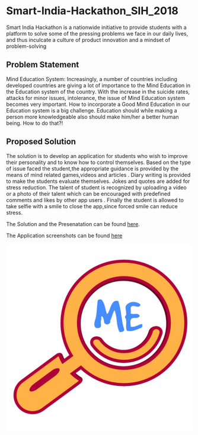 # Smart-India-Hackathon_SIH_2018
Smart India Hackathon is a nationwide initiative to provide students with a platform to solve some of the pressing problems we face in our daily lives, and thus inculcate a culture of product innovation and a mindset of problem-solving

## Problem Statement
Mind Education System: Increasingly, a number of countries including developed countries are giving a lot of importance to the Mind Education in the Education system of the country. With the increase in the suicide rates, attacks for minor issues, intolerance, the issue of Mind Education system becomes very important. How to incorporate a Good Mind Education in our Education system is a big challenge. Education should while making a person more knowledgeable also should make him/her a better human being. How to do that?!

## Proposed Solution
The solution  is  to develop an  application for students who wish  to improve their personality and to know how to control themselves. Based on the type of issue faced the student,the appropriate guidance is provided by the means of  mind related games,videos and articles . Diary writing is provided to make the students evaluate themselves. Jokes and quotes are added  for stress reduction. The talent of student is recognized by uploading a video or a photo of their talent which can be encouraged with predefined comments  and likes by other app users . Finally  the student is allowed to take selfie with a smile to close the app,since forced smile can reduce stress.

The Solution and the Presenatation can be found [here](https://github.com/Harini-Pavithra/Smart-India-Hackathon_SIH_2018/tree/main/Me_App).

The Application screenshots can be found [here](https://github.com/Harini-Pavithra/Smart-India-Hackathon_SIH_2018/tree/main/Images)

![22.%20App_Icon](https://github.com/Harini-Pavithra/Smart-India-Hackathon_SIH_2018/blob/main/Images/22.%20App_Icon.jpg)




